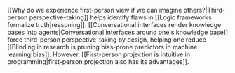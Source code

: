 ---
---

[[Why do we experience first-person view if we can imagine others?|Third-person perspective-taking]] helps identify flaws in [[Logic frameworks formalize truth|reasoning]]. [[Conversational interfaces render knowledge bases into agents|Conversational interfaces around one's knowledge base]] force third-person perspective-taking by design, helping one reduce [[Blinding in research is pruning bias-prone predictors in machine learning|bias]]. However, [[First-person projection is intuitive in programming|first-person projection also has its advantages]].